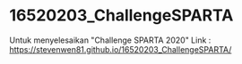 # 16520203_ChallengeSPARTA
Untuk menyelesaikan "Challenge SPARTA 2020"
Link : https://stevenwen81.github.io/16520203_ChallengeSPARTA/
